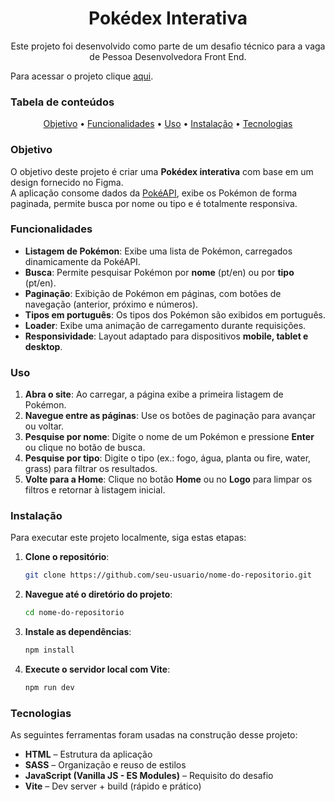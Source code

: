 <h1 align="center">Pokédex Interativa</h1>
<p align="center">Este projeto foi desenvolvido como parte de um desafio técnico para a vaga de Pessoa Desenvolvedora Front End.</p>

Para acessar o projeto clique [aqui](https://pokedex-sage-omega.vercel.app).

### Tabela de conteúdos

<p align="center">
 <a href="#objetivo">Objetivo</a> •
 <a href="#funcionalidades"> Funcionalidades</a> • 
 <a href="#uso">Uso</a> • 
 <a href="#instalação">Instalação</a> • 
 <a href="#tecnologias">Tecnologias</a> 
</p>


### Objetivo

O objetivo deste projeto é criar uma **Pokédex interativa** com base em um design fornecido no Figma.  
A aplicação consome dados da [PokéAPI](https://pokeapi.co/), exibe os Pokémon de forma paginada, permite busca por nome ou tipo e é totalmente responsiva.


### Funcionalidades

- **Listagem de Pokémon**: Exibe uma lista de Pokémon, carregados dinamicamente da PokéAPI.
- **Busca**: Permite pesquisar Pokémon por **nome** (pt/en) ou por **tipo** (pt/en).
- **Paginação**: Exibição de Pokémon em páginas, com botões de navegação (anterior, próximo e números).
- **Tipos em português**: Os tipos dos Pokémon são exibidos em português.
- **Loader**: Exibe uma animação de carregamento durante requisições.
- **Responsividade**: Layout adaptado para dispositivos **mobile, tablet e desktop**.


### Uso

1. **Abra o site**: Ao carregar, a página exibe a primeira listagem de Pokémon.
2. **Navegue entre as páginas**: Use os botões de paginação para avançar ou voltar.
3. **Pesquise por nome**: Digite o nome de um Pokémon e pressione **Enter** ou clique no botão de busca.
4. **Pesquise por tipo**: Digite o tipo (ex.: fogo, água, planta ou fire, water, grass) para filtrar os resultados.
5. **Volte para a Home**: Clique no botão **Home** ou no **Logo** para limpar os filtros e retornar à listagem inicial.


### Instalação

Para executar este projeto localmente, siga estas etapas:

1. **Clone o repositório**:
    ```bash
    git clone https://github.com/seu-usuario/nome-do-repositorio.git
    ```

2. **Navegue até o diretório do projeto**:
    ```bash
    cd nome-do-repositorio
    ```
3. **Instale as dependências**:
    ```bash
    npm install
    ```

4. **Execute o servidor local com Vite**:
    ```bash
    npm run dev
    ```

### Tecnologias

As seguintes ferramentas foram usadas na construção desse projeto: 
- **HTML** – Estrutura da aplicação
- **SASS** – Organização e reuso de estilos
- **JavaScript (Vanilla JS - ES Modules)** – Requisito do desafio
- **Vite** – Dev server + build (rápido e prático)
